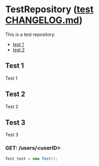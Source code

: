 # TestRepository ([test CHANGELOG.md](https://github.com/SCHREDDO/TestRepository/blob/master/README.md))
This is a test repository.

- [test 1](#test-1)
- [test 2](./README.md#test-2)

## Test 1
Test 1

## Test 2
Test 2

## Test 3
Test 3

### GET: /users/\<userID\>

```java
Test test = new Test();
```

